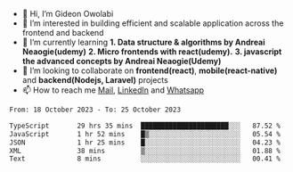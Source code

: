 - 👋 Hi, I’m Gideon Owolabi
- 👀 I’m interested in building efficient and scalable application across the frontend and backend
- 🌱 I’m currently learning <b>1. Data structure & algorithms by Andreai Neaogie(udemy)</b> <b>2. Micro frontends with react(udemy).</b>  <b>3. javascript the advanced concepts by Andreai Neaogie(Udemy)</b>
- 💞️ I’m looking to collaborate on <b>frontend(react)</b>, <b>mobile(react-native)</b> and <b>backend(Nodejs, Laravel)</b> projects
- 📫 How to reach me <a href="mailto:gideoniyin2021@gmail.com">Mail</a>, <a href="https://www.linkedin.com/in/gideon-owolabi-9b667a232/">LinkedIn</a> and <a href="https://wa.me/2348055377085">Whatsapp</a>

<!---
gude1/gude1 is a ✨ special ✨ repository because its `README.md` (this file) appears on your GitHub profile.
You can click the Preview link to take a look at your changes.
--->

<!--START_SECTION:waka-->

```txt
From: 18 October 2023 - To: 25 October 2023

TypeScript       29 hrs 35 mins  ██████████████████████░░░   87.52 %
JavaScript       1 hr 52 mins    █▒░░░░░░░░░░░░░░░░░░░░░░░   05.54 %
JSON             1 hr 25 mins    █░░░░░░░░░░░░░░░░░░░░░░░░   04.23 %
XML              38 mins         ▒░░░░░░░░░░░░░░░░░░░░░░░░   01.88 %
Text             8 mins          ░░░░░░░░░░░░░░░░░░░░░░░░░   00.41 %
```

<!--END_SECTION:waka-->
